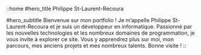::home
#hero_title
Philippe St-Laurent-Recoura

#hero_subtitle
Bienvenue sur mon portfolio ! Je m’appelle Philippe St-Laurent-Recoura et je suis un développeur en informatique. Passionné par les nouvelles technologies et les nombreux domaines de programmation, je vous invite à explorer ce site. Vous y apprendrez plus sur moi, mon parcours, mes anciens projets et mes nombreux talents. Bonne visite !
::
